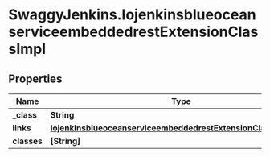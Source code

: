 # SwaggyJenkins.IojenkinsblueoceanserviceembeddedrestExtensionClassImpl

## Properties
Name | Type | Description | Notes
------------ | ------------- | ------------- | -------------
**_class** | **String** |  | [optional] 
**links** | [**IojenkinsblueoceanserviceembeddedrestExtensionClassImplLinks**](IojenkinsblueoceanserviceembeddedrestExtensionClassImplLinks.md) |  | [optional] 
**classes** | **[String]** |  | [optional] 


